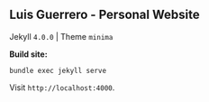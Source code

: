 ## Luis Guerrero - Personal Website

Jekyll `4.0.0` | Theme `minima`

**Build site:**
```
bundle exec jekyll serve
```

Visit `http://localhost:4000`.
